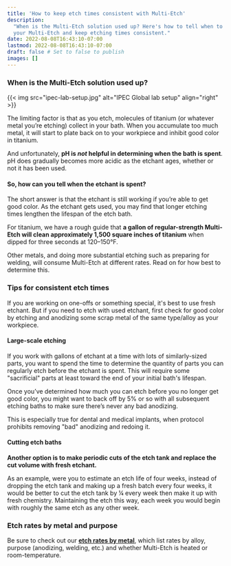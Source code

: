 ```yaml
---
title: 'How to keep etch times consistent with Multi-Etch'
description:
  "When is the Multi-Etch solution used up? Here's how to tell when to change
  your Multi-Etch and keep etching times consistent."
date: 2022-08-08T16:43:10-07:00
lastmod: 2022-08-08T16:43:10-07:00
draft: false # Set to false to publish
images: []
---
```


### When is the Multi-Etch solution used up?

{{< img src="ipec-lab-setup.jpg" alt="IPEC Global lab setup" align="right" >}}

The limiting factor is that as you etch, molecules of titanium (or whatever
metal you’re etching) collect in your bath. When you accumulate too much metal,
it will start to plate back on to your workpiece and inhibit good color in
titanium.

And unfortunately, **pH is _not_ helpful in determining when the bath is
spent**. pH does gradually becomes more acidic as the etchant ages, whether or
not it has been used.

#### So, how can you tell when the etchant is spent?

The short answer is that the etchant is still working if you’re able to get good
color. As the etchant gets used, you may find that longer etching times lengthen
the lifespan of the etch bath.

For titanium, we have a rough guide that **a gallon of regular-strength
Multi-Etch will clean approximately 1,500 square inches of titanium** when
dipped for three seconds at 120–150°F.

Other metals, and doing more substantial etching such as preparing for welding,
will consume Multi-Etch at different rates. Read on for how best to determine
this.

### Tips for consistent etch times

If you are working on one-offs or something special, it's best to use fresh
etchant. But if you need to etch with used etchant, first check for good color
by etching and anodizing some scrap metal of the same type/alloy as your
workpiece.

#### Large-scale etching

If you work with gallons of etchant at a time with lots of similarly-sized
parts, you want to spend the time to determine the quantity of parts you can
regularly etch before the etchant is spent. This will require some "sacrificial"
parts at least toward the end of your initial bath's lifespan.

Once you’ve determined how much you can etch before you no longer get good
color, you might want to back off by 5% or so with all subsequent etching baths
to make sure there’s never any bad anodizing.

This is especially true for dental and medical implants, when protocol prohibits
removing "bad" anodizing and redoing it.

#### Cutting etch baths

**Another option is to make periodic cuts of the etch tank and replace the cut
volume with fresh etchant.**

As an example, were you to estimate an etch life of four weeks, instead of
dropping the etch tank and making up a fresh batch every four weeks, it would be
better to cut the etch tank by ¼ every week then make it up with fresh
chemistry. Maintaining the etch this way, each week you would begin with roughly
the same etch as any other week.

### Etch rates by metal and purpose

Be sure to check out our **[etch rates by metal](/etch-rates/)**, which list
rates by alloy, purpose (anodizing, welding, etc.) and whether Multi-Etch is
heated or room-temperature.
